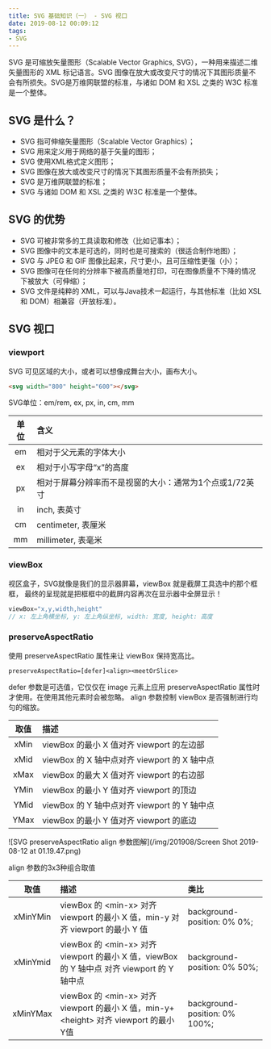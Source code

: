 ```yaml
---
title: SVG 基础知识（一） - SVG 视口
date: 2019-08-12 00:09:12
tags:
- SVG
---
```


SVG 是可缩放矢量图形（Scalable Vector Graphics, SVG），一种用来描述二维矢量图形的 XML 标记语言。SVG 图像在放大或改变尺寸的情况下其图形质量不会有所损失。SVG是万维网联盟的标准，与诸如 DOM 和 XSL 之类的 W3C 标准是一个整体。

<!--more-->
## SVG 是什么？
+ SVG 指可伸缩矢量图形（Scalable Vector Graphics）；
+ SVG 用来定义用于网络的基于矢量的图形；
+ SVG 使用XML格式定义图形；
+ SVG 图像在放大或改变尺寸的情况下其图形质量不会有所损失；
+ SVG 是万维网联盟的标准；
+ SVG 与诸如 DOM 和 XSL 之类的 W3C 标准是一个整体。

## SVG 的优势
+ SVG 可被非常多的工具读取和修改（比如记事本）；
+ SVG 图像中的文本是可选的，同时也是可搜索的（很适合制作地图）；
+ SVG 与 JPEG 和 GIF 图像比起来，尺寸更小，且可压缩性更强（小）；
+ SVG 图像可在任何的分辨率下被高质量地打印，可在图像质量不下降的情况下被放大（可伸缩）；
+ SVG 文件是纯粹的 XML，可以与Java技术一起运行，与其他标准（比如 XSL 和 DOM）相兼容（开放标准）。

## SVG 视口
### viewport
  SVG 可见区域的大小，或者可以想像成舞台大小，画布大小。

  ``` html
  <svg width="800" height="600"></svg>
  ```
SVG单位：em/rem, ex, px, in, cm, mm

|单位|含义|
|:-:|:-|
|em|相对于父元素的字体大小|
|ex|相对于小写字母“x”的高度|
|px|相对于屏幕分辨率而不是视窗的大小：通常为1个点或1/72英寸|
|in|inch, 表英寸|
|cm|centimeter, 表厘米|
|mm|millimeter, 表毫米|


### viewBox
视区盒子，SVG就像是我们的显示器屏幕，viewBox 就是截屏工具选中的那个框框， 最终的呈现就是把框框中的截屏内容再次在显示器中全屏显示！

```javascript
viewBox="x,y,width,height"
// x: 左上角横坐标, y: 左上角纵坐标, width: 宽度, height: 高度
```

### preserveAspectRatio
使用 preserveAspectRatio 属性来让 viewBox 保持宽高比。
```
preserveAspectRatio=[defer]<align><meetOrSlice>
```
defer 参数是可选值，它仅仅在 image 元素上应用 preserveAspectRatio 属性时才使用。在使用其他元素时会被忽略。
align 参数控制 viewBox 是否强制进行均匀的缩放。

|取值|描述|
|:-:|:-|
|xMin|viewBox 的最小 X 值对齐 viewport 的左边部|
|xMid|viewBox 的 X 轴中点对齐 viewport 的 X 轴中点|
|xMax|viewBox 的最大 X 值对齐 viewport 的右边部|
|YMin|viewBox 的最小 Y 值对齐 viewport 的顶边|
|YMid|viewBox 的 Y 轴中点对齐 viewport 的 Y 轴中点|
|YMax|viewBox 的最小 Y 值对齐 viewport 的底边|

![SVG preserveAspectRatio align 参数图解](/img/201908/Screen Shot 2019-08-12 at 01.19.47.png)

align 参数的3x3种组合取值

|取值|描述|类比|
|:-:|:-|:-|
|xMinYMin|viewBox 的 &lt;min-x&gt; 对齐 viewport 的最小 X 值，min-y 对齐 viewport 的最小 Y 值|background-position: 0% 0%;|
|xMinYmid|viewBox 的 &lt;min-x&gt; 对齐 viewport 的最小 X 值，viewBox 的 Y 轴中点 对齐 viewport 的 Y 轴中点|background-position: 0% 50%;|
|xMinYMax|viewBox 的 &lt;min-x&gt; 对齐 viewport 的最小 X 值，min-y+&lt;height&gt; 对齐 viewport 的最小Y值|background-position: 0% 100%;|
